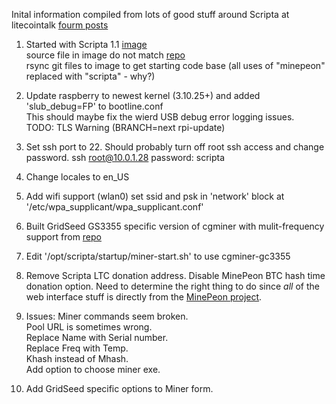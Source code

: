 Inital information compiled from lots of good stuff around Scripta at litecointalk
[fourm posts](https://litecointalk.org/index.php?topic=9908.msg143787#msg143787)

1. Started with Scripta 1.1 [image](http://www.lateralfactory.com/download.php?file=scripta-1_1.tgz)  
    source file in image do not match [repo]([https://github.com/scriptamining/scripta.git])  
    rsync git files to image to get starting code base (all uses of "minepeon" replaced with "scripta" - why?)  
    
2. Update raspberry to newest kernel (3.10.25+) and added 'slub_debug=FP' to bootline.conf  
    This should maybe fix the wierd USB debug error logging issues.   
    TODO: TLS Warning (BRANCH=next rpi-update)  

3. Set ssh port to 22.  Should probably turn off root ssh access and change password.
    ssh root@10.0.1.28
    password: scripta
    
4. Change locales to en_US

5. Add wifi support (wlan0)
    set ssid and psk in 'network' block at '/etc/wpa_supplicant/wpa_supplicant.conf'

6. Built GridSeed GS3355 specific version of cgminer with mulit-frequency support from [repo](https://github.com/girnyau/cgminer-gc3355)

7. Edit '/opt/scripta/startup/miner-start.sh' to use cgminer-gc3355

8. Remove Scripta LTC donation address.  Disable MinePeon BTC hash time donation option.  Need to determine the right thing to do since _all_ of the web interface stuff is directly from the [MinePeon project](http://minepeon.com/index.php/Main_Page).  

9. Issues:
    Miner commands seem broken.   
    Pool URL is sometimes wrong.  
    Replace Name with Serial number.  
    Replace Freq with Temp.  
    Khash instead of Mhash.  
    Add option to choose miner exe.  

10. Add GridSeed specific options to Miner form.  
